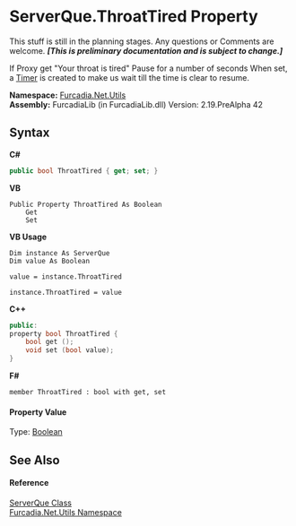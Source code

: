 # ServerQue.ThroatTired Property 
This stuff is still in the planning stages. Any questions or Comments are welcome. _**\[This is preliminary documentation and is subject to change.\]**_

If Proxy get "Your throat is tired" Pause for a number of seconds 
When set, a <a href="http://msdn2.microsoft.com/en-us/library/saba8ksx" target="_blank">Timer</a> is created to make us wait till the time is clear to resume.


**Namespace:**&nbsp;<a href="N_Furcadia_Net_Utils">Furcadia.Net.Utils</a><br />**Assembly:**&nbsp;FurcadiaLib (in FurcadiaLib.dll) Version: 2.19.PreAlpha 42

## Syntax

**C#**<br />
``` C#
public bool ThroatTired { get; set; }
```

**VB**<br />
``` VB
Public Property ThroatTired As Boolean
	Get
	Set
```

**VB Usage**<br />
``` VB Usage
Dim instance As ServerQue
Dim value As Boolean

value = instance.ThroatTired

instance.ThroatTired = value
```

**C++**<br />
``` C++
public:
property bool ThroatTired {
	bool get ();
	void set (bool value);
}
```

**F#**<br />
``` F#
member ThroatTired : bool with get, set

```


#### Property Value
Type: <a href="http://msdn2.microsoft.com/en-us/library/a28wyd50" target="_blank">Boolean</a>

## See Also


#### Reference
<a href="T_Furcadia_Net_Utils_ServerQue">ServerQue Class</a><br /><a href="N_Furcadia_Net_Utils">Furcadia.Net.Utils Namespace</a><br />
